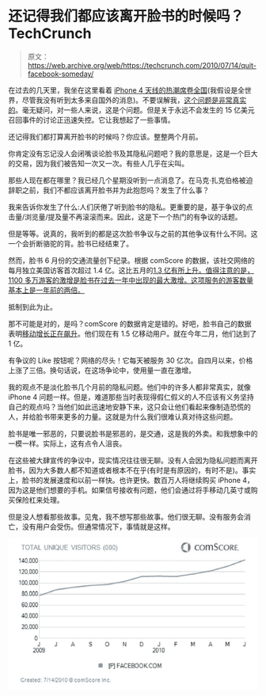 # 还记得我们都应该离开脸书的时候吗？TechCrunch

> 原文：<https://web.archive.org/web/https://techcrunch.com/2010/07/14/quit-facebook-someday/>

在过去的几天里，我坐在这里看着 [iPhone 4 天线的热潮席卷全国](https://web.archive.org/web/20221007103912/https://beta.techcrunch.com/2010/07/13/iphone-4-antenna/)(我假设是全世界，尽管我没有听到太多来自国外的消息)。不要误解我，[这个问题是非常真实的](https://web.archive.org/web/20221007103912/https://beta.techcrunch.com/2010/07/03/iphone-4-review/)。毫无疑问，对一些人来说，这是个问题。但是关于永远不会发生的 15 亿美元召回事件的讨论正迅速失控。它让我想起了一些事情。

还记得我们都打算离开脸书的时候吗？你应该。整整两个月前。

你肯定没有忘记没人会闭嘴谈论脸书及其隐私问题吧？我的意思是，这是一个巨大的交易，因为我们被告知一次又一次。有些人几乎在尖叫。

那些人现在都在哪里？我已经几个星期没听到一点消息了。在马克·扎克伯格被迫辞职之前，我们不都应该离开脸书并为此抱怨吗？发生了什么事？

我来告诉你发生了什么:人们厌倦了听到脸书的隐私。更重要的是，基于争议的点击量/浏览量/提及量不再滚滚而来。因此，这是下一个热门的有争议的话题。

但是等等。说真的，我听到的都是这次脸书争议与之前的其他争议有什么不同。这一个会折断骆驼的背。脸书已经结束了。

然而，脸书 6 月份的交通流量创下纪录。根据 comScore 的数据，该社交网络的每月独立美国访客首次超过 1.4 亿。这比五月的[1.3 亿有所上升。值得注意的是，1100 多万游客的激增是脸书在过去一年中出现的最大激增。这项服务的游客数量基本上是一年前的两倍。](https://web.archive.org/web/20221007103912/https://beta.techcrunch.com/2010/06/07/privacy-facebook-visitors/)

抵制到此为止。

那不可能是对的，是吗？comScore 的数据肯定是错的。好吧，脸书自己的数据表明[移动增长正在飙升](https://web.archive.org/web/20221007103912/http://social.venturebeat.com/2010/07/13/facebook-mobile-platform/)。他们现在有 1.5 亿移动用户。就在今年二月，他们达到了 1 亿。

有争议的 Like 按钮呢？网络的尽头！它每天被服务 30 亿次。自四月以来，价格上涨了三倍。换句话说，在这场争论中，使用量一直在激增。

我的观点不是淡化脸书几个月前的隐私问题。他们中的许多人都非常真实，就像 iPhone 4 问题一样。但是，难道那些当时表现得假仁假义的人不应该有义务坚持自己的观点吗？当他们如此迅速地安静下来，这只会让他们看起来像制造恐慌的人，并给脸书带来更多的力量。这就是为什么我们很难认真对待这些问题。

脸书是唯一邪恶的，只要说脸书是邪恶的，是交通，这是我的外卖。和我想象中的一模一样。实际上，这有点令人沮丧。

在这些被大肆宣传的争议中，现实情况往往很无聊。没有人会因为隐私问题而离开脸书，因为大多数人都不知道或者根本不在乎(有时是有原因的，有时不是)。事实上，脸书的发展速度和以前一样快。也许更快。数百万人将继续购买 iPhone 4，因为这是他们想要的手机。如果信号接收有问题，他们会通过将手移动几英寸或购买保险杠来处理。

但是没人想看那些故事。见鬼，我不想写那些故事。他们很无聊。没有服务会消亡，没有用户会受伤。但通常情况下，事情就是这样。

![](img/5db6a0bd43045cc2f14dbc28a269dbf9.png)